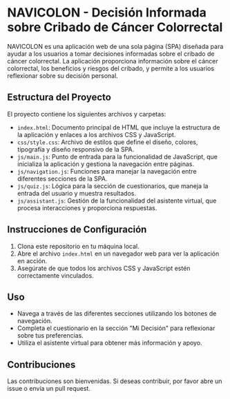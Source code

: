 # NAVICOLON - Decisión Informada sobre Cribado de Cáncer Colorrectal

NAVICOLON es una aplicación web de una sola página (SPA) diseñada para ayudar a los usuarios a tomar decisiones informadas sobre el cribado de cáncer colorrectal. La aplicación proporciona información sobre el cáncer colorrectal, los beneficios y riesgos del cribado, y permite a los usuarios reflexionar sobre su decisión personal.

## Estructura del Proyecto

El proyecto contiene los siguientes archivos y carpetas:

- `index.html`: Documento principal de HTML que incluye la estructura de la aplicación y enlaces a los archivos CSS y JavaScript.
- `css/style.css`: Archivo de estilos que define el diseño, colores, tipografía y diseño responsivo de la SPA.
- `js/main.js`: Punto de entrada para la funcionalidad de JavaScript, que inicializa la aplicación y gestiona la navegación entre páginas.
- `js/navigation.js`: Funciones para manejar la navegación entre diferentes secciones de la SPA.
- `js/quiz.js`: Lógica para la sección de cuestionarios, que maneja la entrada del usuario y muestra resultados.
- `js/assistant.js`: Gestión de la funcionalidad del asistente virtual, que procesa interacciones y proporciona respuestas.

## Instrucciones de Configuración

1. Clona este repositorio en tu máquina local.
2. Abre el archivo `index.html` en un navegador web para ver la aplicación en acción.
3. Asegúrate de que todos los archivos CSS y JavaScript estén correctamente vinculados.

## Uso

- Navega a través de las diferentes secciones utilizando los botones de navegación.
- Completa el cuestionario en la sección "Mi Decisión" para reflexionar sobre tus preferencias.
- Utiliza el asistente virtual para obtener más información y apoyo.

## Contribuciones

Las contribuciones son bienvenidas. Si deseas contribuir, por favor abre un issue o envía un pull request.